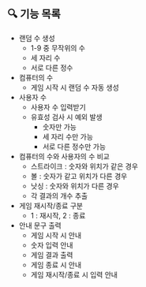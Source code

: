## 🔍 기능 목록

- 랜덤 수 생성
    - 1-9 중 무작위의 수
    - 세 자리 수
    - 서로 다른 정수
- 컴퓨터의 수
    - 게임 시작 시 랜덤 수 자동 생성
- 사용자 수
    - 사용자 수 입력받기
    - 유효성 검사 시 예외 발생
        - 숫자만 가능
        - 세 자리 수만 가능
        - 서로 다른 정수만 가능
- 컴퓨터의 수와 사용자의 수 비교
    - 스트라이크 : 숫자와 위치가 같은 경우
    - 볼 : 숫자가 같고 위치가 다른 경우
    - 낫싱 : 숫자와 위치가 다른 경우
    - 각 결과의 개수 추출
- 게임 재시작/종료 구분
    - 1 : 재시작, 2 : 종료
- 안내 문구 출력
    - 게임 시작 시 안내
    - 숫자 입력 안내
    - 게임 결과 출력
    - 게임 종료 시 안내
    - 게임 재시작/종료 시 입력 안내